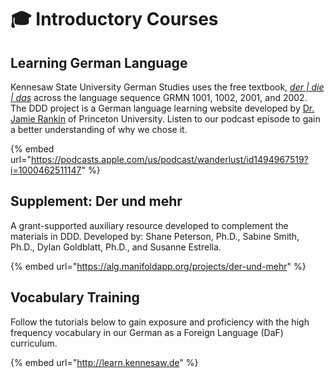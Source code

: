 # 🎓 Introductory Courses

## Learning German Language <a href="#block-d16d28ff6a874dbcaa00fa0462b39db8" id="block-d16d28ff6a874dbcaa00fa0462b39db8"></a>

Kennesaw State University German Studies uses the free textbook, [_der | die | das_](https://www.dddgerman.org/) across the language sequence GRMN 1001, 1002, 2001, and 2002. The DDD project is a German language learning website developed by [Dr. Jamie Rankin](https://german.princeton.edu/department/people/faculty/core/james-w-rankin) of Princeton University. Listen to our podcast episode to gain a better understanding of why we chose it.

{% embed url="https://podcasts.apple.com/us/podcast/wanderlust/id1494967519?i=1000462511147" %}

## Supplement: Der und mehr <a href="#block-f6373f8e9b504c05aec2505f94ab0392" id="block-f6373f8e9b504c05aec2505f94ab0392"></a>

A grant-supported auxiliary resource developed to complement the materials in DDD. Developed by: Shane Peterson, Ph.D., Sabine Smith, Ph.D., Dylan Goldblatt, Ph.D., and Susanne Estrella.

{% embed url="https://alg.manifoldapp.org/projects/der-und-mehr" %}

## Vocabulary Training

Follow the tutorials below to gain exposure and proficiency with the high frequency vocabulary in our German as a Foreign Language (DaF) curriculum.

{% embed url="http://learn.kennesaw.de" %}

